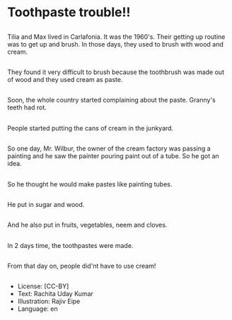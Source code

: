 # Toothpaste trouble!!

##
Tilia and Max lived in Carlafonia. It was the 1960's. Their getting up routine was to get up and brush. In those days, they used to brush with wood and cream.

##
They found it very difficult to brush because the toothbrush was made out of wood and they used cream as paste.

##
Soon, the whole country started complaining about the paste. Granny's teeth had rot.

##
People started putting the cans of cream in the junkyard.

##
So one day, Mr. Wilbur, the owner of the cream factory was passing a painting and he saw the painter pouring paint out of a tube. So he got an idea.

##
So he thought he would make pastes like painting tubes.

##
He put in sugar and wood.

##
And he also put in fruits, vegetables, neem and cloves.

##
In 2 days time, the toothpastes were made.

##
From that day on, people did'nt have to use cream!

##
* License: [CC-BY]
* Text: Rachita Uday Kumar
* Illustration: Rajiv Eipe
* Language: en
